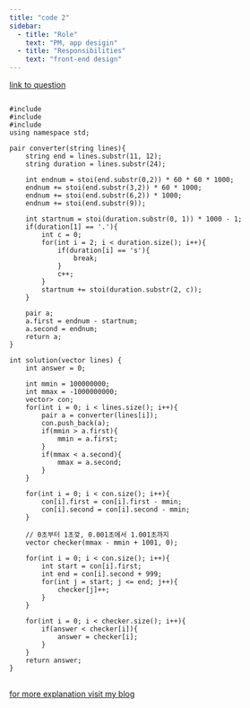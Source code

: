 ```yaml
---
title: "code 2"
sidebar:
  - title: "Role"
    text: "PM, app desigin"
  - title: "Responsibilities"
    text: "front-end design"
---
```


<a href="https://programmers.co.kr/learn/courses/30/lessons/17676">
link to question</a>

<pre>
<code>
#include <string>
#include <vector>
#include <iostream>
using namespace std;

pair<int, int> converter(string lines){
    string end = lines.substr(11, 12);
    string duration = lines.substr(24);
    
    int endnum = stoi(end.substr(0,2)) * 60 * 60 * 1000;
    endnum += stoi(end.substr(3,2)) * 60 * 1000;
    endnum += stoi(end.substr(6,2)) * 1000;
    endnum += stoi(end.substr(9));

    int startnum = stoi(duration.substr(0, 1)) * 1000 - 1;
    if(duration[1] == '.'){
        int c = 0; 
        for(int i = 2; i < duration.size(); i++){
            if(duration[i] == 's'){
                break;
            }
            c++;
        }
        startnum += stoi(duration.substr(2, c));
    }
    
    pair<int, int> a;
    a.first = endnum - startnum;
    a.second = endnum;
    return a;
}

int solution(vector<string> lines) {
    int answer = 0;
    
    int mmin = 100000000;
    int mmax = -1000000000;
    vector<pair<int, int>> con;
    for(int i = 0; i < lines.size(); i++){
        pair<int, int> a = converter(lines[i]);
        con.push_back(a);
        if(mmin > a.first){
            mmin = a.first;
        }
        if(mmax < a.second){
            mmax = a.second;
        }
    }
     
    for(int i = 0; i < con.size(); i++){
        con[i].first = con[i].first - mmin;
        con[i].second = con[i].second - mmin;
    }
    
    // 0초부터 1초깢, 0.001초에서 1.001초까지
    vector<int> checker(mmax - mmin + 1001, 0);
    
    for(int i = 0; i < con.size(); i++){
        int start = con[i].first;
        int end = con[i].second + 999;
        for(int j = start; j <= end; j++){
            checker[j]++;
        }
    }
    
    for(int i = 0; i < checker.size(); i++){
        if(answer < checker[i]){
            answer = checker[i];
        }
    }
    return answer;
}
</code>
</pre>

<a href="https://mytutorials.tistory.com/category/Core/Weekly%20Algorithm">for more explanation visit my blog </a>


